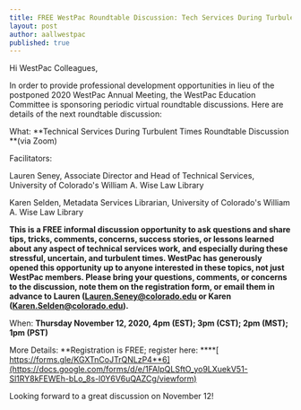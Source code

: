 ```yaml
---
title: FREE WestPac Roundtable Discussion: Tech Services During Turbulent Times (Nov. 12, 2020)
layout: post
author: aallwestpac
published: true
---
```


Hi WestPac Colleagues,

In order to provide professional development opportunities in lieu of the postponed 2020 WestPac Annual Meeting, the WestPac Education Committee is sponsoring periodic virtual roundtable discussions. Here are details of the next roundtable discussion:

What:  **Technical Services During Turbulent Times Roundtable Discussion **(via Zoom)

Facilitators: 

Lauren Seney, Associate Director and Head of Technical Services, University of Colorado's William A. Wise Law Library

Karen Selden, Metadata Services Librarian, University of Colorado's William A. Wise Law Library

**This is a FREE informal discussion opportunity to ask questions and share tips, tricks, comments, concerns, success stories, or lessons learned about any aspect of technical services work, and especially during these stressful, uncertain, and turbulent times. WestPac has generously opened this opportunity up to anyone interested in these topics, not just WestPac members. Please bring your questions, comments, or concerns to the discussion, note them on the registration form, or email them in advance to Lauren (Lauren.Seney@colorado.edu or Karen (Karen.Selden@colorado.edu).**

When: **Thursday November 12, 2020, 4pm (EST); 3pm (CST); 2pm (MST); 1pm (PST)**

More Details:  **Registration is FREE; register here: ****[ https://forms.gle/KGXTnCoJTrQNLzP4**6](https://docs.google.com/forms/d/e/1FAIpQLSftO_yo9LXuekV51-Sl1RY8kFEWEh-bLo_8s-l0Y6V6uQAZCg/viewform)

Looking forward to a great discussion on November 12!

